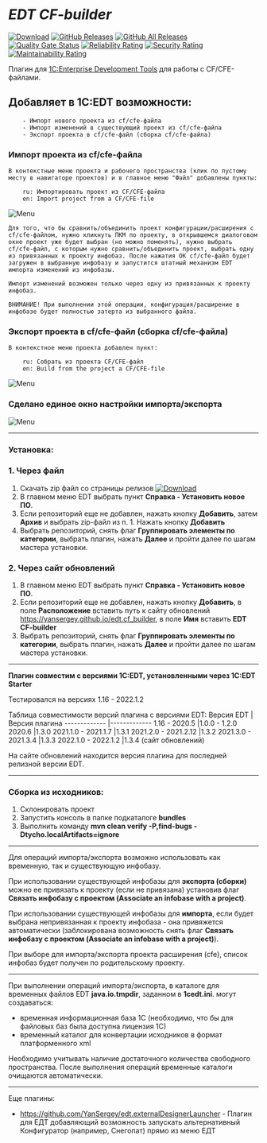 # ***EDT CF-builder***

[![Download](https://img.shields.io/github/release/YanSergey/edt.cf_builder?label=download&style=flat)](https://github.com/YanSergey/edt.cf_builder/releases/latest)
[![GitHub Releases](https://img.shields.io/github/downloads/YanSergey/edt.cf_builder/latest/total?style=flat-square)](https://github.com/YanSergey/edt.cf_builder/releases)
[![GitHub All Releases](https://img.shields.io/github/downloads/YanSergey/edt.cf_builder/total?style=flat-square)](https://github.com/YanSergey/edt.cf_builder/releases)
[![Quality Gate Status](https://sonarcloud.io/api/project_badges/measure?project=YanSergey_EDT_CF_Builder&metric=alert_status)](https://sonarcloud.io/dashboard?id=YanSergey_EDT_CF_Builder)
[![Reliability Rating](https://sonarcloud.io/api/project_badges/measure?project=YanSergey_EDT_CF_Builder&metric=reliability_rating)](https://sonarcloud.io/dashboard?id=YanSergey_EDT_CF_Builder)
[![Security Rating](https://sonarcloud.io/api/project_badges/measure?project=YanSergey_EDT_CF_Builder&metric=security_rating)](https://sonarcloud.io/dashboard?id=YanSergey_EDT_CF_Builder)
[![Maintainability Rating](https://sonarcloud.io/api/project_badges/measure?project=YanSergey_EDT_CF_Builder&metric=sqale_rating)](https://sonarcloud.io/dashboard?id=YanSergey_EDT_CF_Builder)


Плагин для [1C:Enterprise Development Tools](https://edt.1c.ru/) для работы с CF/CFE-файлами.

## Добавляет в 1C:EDT возможности:
        - Импорт нового проекта из cf/cfe-файла
        - Импорт изменений в существующий проект из cf/cfe-файла
        - Экспорт проекта в cf/cfe-файл (сборка cf/cfe-файла)

### Импорт проекта из cf/cfe-файла

```В контекстные меню проекта и рабочего пространства (клик по пустому месту в навигаторе проектов) и в главное меню "Файл" добавлены пункты:```

        ru: Импортировать проект из CF/CFE-файла
        en: Import project from a CF/CFE-file
![Menu](/img/import.png "Меню с пунктом")

```Для того, что бы сравнить/объединить проект конфигурации/расширения с cf/cfe-файлом, нужно кликнуть ПКМ по проекту, в открывшемся диалоговом окне проект уже будет выбран (но можно поменять), нужно выбрать cf/cfe-файл, с которым нужно сравнить/объединить проект, выбрать одну из привязанных к проекту инфобаз. После нажатия ОК cf/cfe-файл будет загружен в выбранную инфобазу и запустится штатный механизм EDT импорта изменений из инфобазы.```

```Импорт изменений возможен только через одну из привязанных к проекту инфобаз.```

```ВНИМАНИЕ! При выполнении этой операции, конфигурация/расширение в инфобазе будет полностью затерта из выбранного файла.```

### Экспорт проекта в cf/cfe-файл (сборка cf/cfe-файла)

```В контекстное меню проекта добавлен пункт:```

        ru: Собрать из проекта CF/CFE-файл
        en: Build from the project a CF/CFE-file

![Menu](/img/export.png "Меню с пунктом")

### Сделано единое окно настройки импорта/экспорта
![Menu](/img/window.png "Меню с пунктом")

---
### Установка:
### 1. Через файл
1. Скачать zip файл со страницы релизов [![Download](https://img.shields.io/github/release/YanSergey/edt.cf_builder?label=download&style=flat)](https://github.com/YanSergey/edt.cf_builder/releases/latest)
2. В главном меню EDT выбрать пункт **Справка - Установить новое ПО**.
3. Если репозиторий еще не добавлен, нажать кнопку **Добавить**, затем **Архив** и выбрать zip-файл из п. 1. Нажать кнопку **Добавить**
4. Выбрать репозиторий, снять флаг **Группировать элементы по категории**, выбрать плагин, нажать **Далее** и пройти далее по шагам мастера установки.

### 2. Через сайт обновлений
1. В главном меню EDT выбрать пункт **Справка - Установить новое ПО**.
2. Если репозиторий еще не добавлен, нажать кнопку **Добавить**, в поле **Расположение** вставить путь к сайту обновлений https://yansergey.github.io/edt.cf_builder, в поле **Имя** вставить **EDT CF-builder**
3. Выбрать репозиторий, снять флаг **Группировать элементы по категории**, выбрать плагин, нажать **Далее** и пройти далее по шагам мастера установки.

---
**Плагин совместим с версиями 1C:EDT, установленными через 1C:EDT Starter**

Тестировался на версиях 1.16 - 2022.1.2

Таблица совместимости версий плагина с версиями EDT:
Версия EDT              |Версия плагина
-------------           |-------------
1.16 - 2020.5           |1.0.0 - 1.2.0
2020.6                  |1.3.0
2021.1.0 - 2021.1.7     |1.3.1
2021.2.0 - 2021.2.12    |1.3.2
2021.3.0 - 2021.3.4     |1.3.3
2022.1.0 - 2022.1.2     |1.3.4 (сайт обновлений)

На сайте обновлений находится версия плагина для последней релизной версии EDT.

---
### Сборка из исходников:
1. Склонировать проект
2. Запустить консоль в папке подкаталоге **bundles**
3. Выполнить команду **mvn clean verify -P,find-bugs -Dtycho.localArtifacts=ignore**

---
Для операций импорта/экспорта возможно использовать как временную, так и существующую инфобазу.

При использовании существующей инфобазы для **экспорта (сборки)** можно ее привязать к проекту (если не привязана) установив флаг **Связать инфобазу с проектом (Associate an infobase with a project)**.

При использовании существующей инфобазы для **импорта**, если будет выбрана непривязанная к проекту инфобаза - она привяжется автоматически (заблокирована возможность снять флаг **Связать инфобазу с проектом (Associate an infobase with a project)**).

При выборе для импорта/экспорта проекта расширения (cfe), список инфобаз будет получен по родительскому проекту.

---
При выполнении операций импорта/экспорта, в каталоге для временных файлов EDT **java.io.tmpdir**, заданном в **1cedt.ini**. могут создаваться:

* временная информационная база 1С (необходимо, что бы для файловых баз была доступна лицензия 1С)
* временный каталог для конвертации исходников в формат платформенного xml

Необходимо учитывать наличие достаточного количества свободного пространства. После выполнения операций временные каталоги очищаются автоматически.

---

Еще плагины:

* https://github.com/YanSergey/edt.externalDesignerLauncher - Плагин для ЕДТ добавляющий возможность запускать альтернативный Конфигуратор (например, Снегопат) прямо из меню ЕДТ
